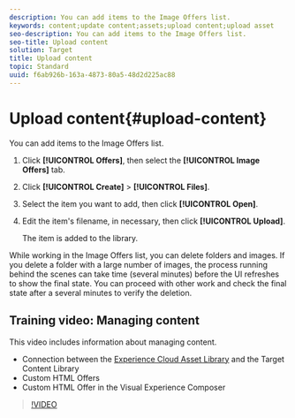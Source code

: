 ```yaml
---
description: You can add items to the Image Offers list.
keywords: content;update content;assets;upload content;upload asset
seo-description: You can add items to the Image Offers list.
seo-title: Upload content
solution: Target
title: Upload content
topic: Standard
uuid: f6ab926b-163a-4873-80a5-48d2d225ac88
---
```


# Upload content{#upload-content}

You can add items to the Image Offers list.

1. Click **[!UICONTROL Offers]**, then select the **[!UICONTROL Image Offers]** tab.
1. Click **[!UICONTROL Create]** > **[!UICONTROL Files]**.
1. Select the item you want to add, then click **[!UICONTROL Open]**.
1. Edit the item's filename, in necessary, then click **[!UICONTROL Upload]**.

   The item is added to the library. 

While working in the Image Offers list, you can delete folders and images. If you delete a folder with a large number of images, the process running behind the scenes can take time (several minutes) before the UI refreshes to show the final state. You can proceed with other work and check the final state after a several minutes to verify the deletion.

## Training video: Managing content

This video includes information about managing content. 

* Connection between the [Experience Cloud Asset Library](https://marketing.adobe.com/resources/help/en_US/mcloud/creative_cloud.html) and the Target Content Library 
* Custom HTML Offers 
* Custom HTML Offer in the Visual Experience Composer 

>[!VIDEO](https://www.youtube.com/watch?v=ZNIGgXOATMY)
